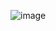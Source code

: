 ![image](https://github.com/Tech-neophyte/UI-UX-Case-Studies/assets/122295513/25cc9212-0776-446e-807f-97f45cda03c8)

